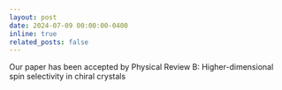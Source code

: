 ```yaml
---
layout: post
date: 2024-07-09 00:00:00-0400
inline: true
related_posts: false
---
```


Our paper has been accepted by Physical Review B: Higher-dimensional spin selectivity in chiral crystals

